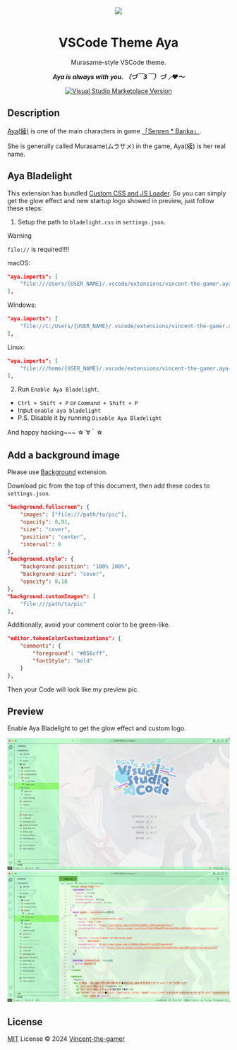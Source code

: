<div align="center" style="padding: 5px;">
    <img src="./.github/aya.png"/>
</div>

<h1 align="center">VSCode Theme Aya</h1>

<p align="center">
    Murasame-style VSCode theme.
</p>

<p align="center">
    <b>
        <i>
            Aya is always with you. （づ￣3￣）づ╭❤～
        </i>
    </b>
</p>

<p align="center">
<a href="https://marketplace.visualstudio.com/items?itemName=vincent-the-gamer.aya" target="__blank"><img src="https://img.shields.io/visual-studio-marketplace/v/vincent-the-gamer.aya.svg?color=eee&amp;label=VS%20Code%20Marketplace&logo=visual-studio-code" alt="Visual Studio Marketplace Version" /></a>
</p>


## Description
[Aya(綾)](https://senren.nekonyansoft.com/chara.html) is one of the main characters in game [「Senren * Banka」](https://store.steampowered.com/app/1144400/SenrenBanka/).

She is generally called Murasame(ムラサメ) in the game, Aya(綾) is her real name.

## Aya Bladelight
This extension has bundled [Custom CSS and JS Loader](https://github.com/be5invis/vscode-custom-css). So you can simply get the glow effect and new startup logo showed in preview, just follow these steps:

1. Setup the path to `bladelight.css` in `settings.json`.

> [!WARNING]
> `file://` is required!!!!

macOS:

```json
"aya.imports": [
    "file:///Users/{USER_NAME}/.vscode/extensions/vincent-the-gamer.aya-{plugin-version}/bladelight.css"
],
```

Windows: 
```json
"aya.imports": [
    "file://C:/Users/{USER_NAME}/.vscode/extensions/vincent-the-gamer.aya-{plugin-version}/bladelight.css"
],
```

Linux:

```json
"aya.imports": [
    "file:///home/{USER_NAME}/.vscode/extensions/vincent-the-gamer.aya-{plugin-version}/bladelight.css"
],
```

2. Run `Enable Aya Bladelight`.
- `Ctrl + Shift + P` or `Command + Shift + P`
- Input `enable aya bladelight`
- P.S. Disable it by running `Disable Aya Bladelight`

And happy hacking~~~ ☆´∀｀☆

## Add a background image
Please use [Background](https://github.com/shalldie/vscode-background) extension.

Download pic from the top of this document, then add these codes to `settings.json`.
```json
"background.fullscreen": {
    "images": ["file:///path/to/pic"],
    "opacity": 0.91,
    "size": "cover",
    "position": "center",
    "interval": 0
},
"background.style": {
    "background-position": "100% 100%",
    "background-size": "cover",
    "opacity": 0.18
},
"background.customImages": [
    "file:///path/to/pic"
],
```

Additionally, avoid your comment color to be green-like.
```json
"editor.tokenColorCustomizations": {
    "comments": {
        "foreground": "#856cff",
        "fontStyle": "bold"
    }
},
```

Then your Code will look like my preview pic.

## Preview
Enable Aya Bladelight to get the glow effect and custom logo.

![preview](./.github/preview.png)
![preview2](./.github/preview-2.png)

## License

[MIT](./LICENSE) License © 2024 [Vincent-the-gamer](https://github.com/Vincent-the-gamer)